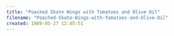```yaml
---
title: "Poached Skate Wings with Tomatoes and Olive Oil"
filename: "Poached-Skate-Wings-with-Tomatoes-and-Olive-Oil"
created: 1989-05-27 12:45:51
---
```

